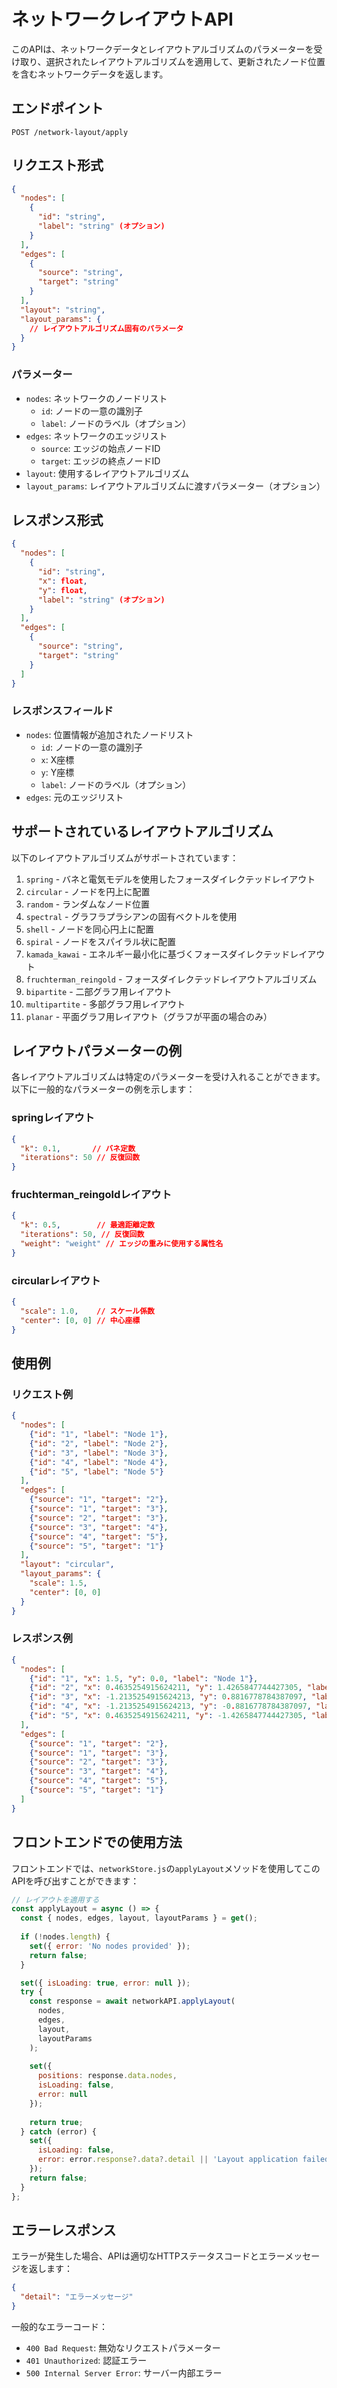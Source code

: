 # ネットワークレイアウトAPI

このAPIは、ネットワークデータとレイアウトアルゴリズムのパラメーターを受け取り、選択されたレイアウトアルゴリズムを適用して、更新されたノード位置を含むネットワークデータを返します。

## エンドポイント

```
POST /network-layout/apply
```

## リクエスト形式

```json
{
  "nodes": [
    {
      "id": "string",
      "label": "string" (オプション)
    }
  ],
  "edges": [
    {
      "source": "string",
      "target": "string"
    }
  ],
  "layout": "string",
  "layout_params": {
    // レイアウトアルゴリズム固有のパラメータ
  }
}
```

### パラメーター

- `nodes`: ネットワークのノードリスト
  - `id`: ノードの一意の識別子
  - `label`: ノードのラベル（オプション）
- `edges`: ネットワークのエッジリスト
  - `source`: エッジの始点ノードID
  - `target`: エッジの終点ノードID
- `layout`: 使用するレイアウトアルゴリズム
- `layout_params`: レイアウトアルゴリズムに渡すパラメーター（オプション）

## レスポンス形式

```json
{
  "nodes": [
    {
      "id": "string",
      "x": float,
      "y": float,
      "label": "string" (オプション)
    }
  ],
  "edges": [
    {
      "source": "string",
      "target": "string"
    }
  ]
}
```

### レスポンスフィールド

- `nodes`: 位置情報が追加されたノードリスト
  - `id`: ノードの一意の識別子
  - `x`: X座標
  - `y`: Y座標
  - `label`: ノードのラベル（オプション）
- `edges`: 元のエッジリスト

## サポートされているレイアウトアルゴリズム

以下のレイアウトアルゴリズムがサポートされています：

1. `spring` - バネと電気モデルを使用したフォースダイレクテッドレイアウト
2. `circular` - ノードを円上に配置
3. `random` - ランダムなノード位置
4. `spectral` - グラフラプラシアンの固有ベクトルを使用
5. `shell` - ノードを同心円上に配置
6. `spiral` - ノードをスパイラル状に配置
7. `kamada_kawai` - エネルギー最小化に基づくフォースダイレクテッドレイアウト
8. `fruchterman_reingold` - フォースダイレクテッドレイアウトアルゴリズム
9. `bipartite` - 二部グラフ用レイアウト
10. `multipartite` - 多部グラフ用レイアウト
11. `planar` - 平面グラフ用レイアウト（グラフが平面の場合のみ）

## レイアウトパラメーターの例

各レイアウトアルゴリズムは特定のパラメーターを受け入れることができます。以下に一般的なパラメーターの例を示します：

### springレイアウト

```json
{
  "k": 0.1,       // バネ定数
  "iterations": 50 // 反復回数
}
```

### fruchterman_reingoldレイアウト

```json
{
  "k": 0.5,        // 最適距離定数
  "iterations": 50, // 反復回数
  "weight": "weight" // エッジの重みに使用する属性名
}
```

### circularレイアウト

```json
{
  "scale": 1.0,    // スケール係数
  "center": [0, 0] // 中心座標
}
```

## 使用例

### リクエスト例

```json
{
  "nodes": [
    {"id": "1", "label": "Node 1"},
    {"id": "2", "label": "Node 2"},
    {"id": "3", "label": "Node 3"},
    {"id": "4", "label": "Node 4"},
    {"id": "5", "label": "Node 5"}
  ],
  "edges": [
    {"source": "1", "target": "2"},
    {"source": "1", "target": "3"},
    {"source": "2", "target": "3"},
    {"source": "3", "target": "4"},
    {"source": "4", "target": "5"},
    {"source": "5", "target": "1"}
  ],
  "layout": "circular",
  "layout_params": {
    "scale": 1.5,
    "center": [0, 0]
  }
}
```

### レスポンス例

```json
{
  "nodes": [
    {"id": "1", "x": 1.5, "y": 0.0, "label": "Node 1"},
    {"id": "2", "x": 0.4635254915624211, "y": 1.4265847744427305, "label": "Node 2"},
    {"id": "3", "x": -1.2135254915624213, "y": 0.8816778784387097, "label": "Node 3"},
    {"id": "4", "x": -1.2135254915624213, "y": -0.8816778784387097, "label": "Node 4"},
    {"id": "5", "x": 0.4635254915624211, "y": -1.4265847744427305, "label": "Node 5"}
  ],
  "edges": [
    {"source": "1", "target": "2"},
    {"source": "1", "target": "3"},
    {"source": "2", "target": "3"},
    {"source": "3", "target": "4"},
    {"source": "4", "target": "5"},
    {"source": "5", "target": "1"}
  ]
}
```

## フロントエンドでの使用方法

フロントエンドでは、`networkStore.js`の`applyLayout`メソッドを使用してこのAPIを呼び出すことができます：

```javascript
// レイアウトを適用する
const applyLayout = async () => {
  const { nodes, edges, layout, layoutParams } = get();
  
  if (!nodes.length) {
    set({ error: 'No nodes provided' });
    return false;
  }

  set({ isLoading: true, error: null });
  try {
    const response = await networkAPI.applyLayout(
      nodes, 
      edges, 
      layout, 
      layoutParams
    );
    
    set({ 
      positions: response.data.nodes,
      isLoading: false,
      error: null
    });
    
    return true;
  } catch (error) {
    set({ 
      isLoading: false, 
      error: error.response?.data?.detail || 'Layout application failed'
    });
    return false;
  }
};
```

## エラーレスポンス

エラーが発生した場合、APIは適切なHTTPステータスコードとエラーメッセージを返します：

```json
{
  "detail": "エラーメッセージ"
}
```

一般的なエラーコード：
- `400 Bad Request`: 無効なリクエストパラメーター
- `401 Unauthorized`: 認証エラー
- `500 Internal Server Error`: サーバー内部エラー
